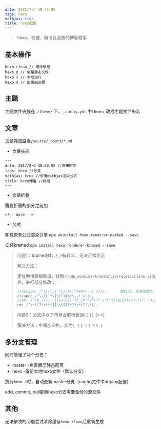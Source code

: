 ```yaml
---
date: 2021/7/7 19:46:00
tags: hexo 
mathjax: true 
title: hexo配置 
---
```


> hexo，快速、简洁且高效的博客框架

<!--more-->

## 基本操作

```
hexo clean // 清除缓存
hexo g // 创建静态文件
hexo s // 本地运行
hexo d // 部署到远程
```

## 主题

主题文件夹放在`./theme/` 下，`_config.yml` 中`theme:` 改成主题文件夹名

## 文章

文章存放路径`/source/_posts/*.md`

- 文章头部


```
---
date: 2017/8/3 18:20:00 //发布时间
tags: hexo //分类
mathjax: true //使用mathjax渲染公式
title: hexo博客 //标题
---
```

- 文章折叠

需要折叠的部分之前加

```
<!-- more -->
```

- 公式

卸载原有公式渲染引擎 `npm uninstall hexo-renderer-marked --save` 

安装kramed `npm install hexo-renderer-kramed --save`

> 问题1：kramed对`\,{,}`有转义，无法正常显示
>
> 解决方法：
>
> 定位到博客根目录，找到`/node_modules/kramed/lib/rules/inline.js`文件，进行部分修改：
>
> ```js
> //escape: /^\\([\\`*{}\[\]()#$+\-.!_>])/,      第11行，将其修改为
> escape: /^\\([`*\[\]()#$+\-.!_>])/,
> //em: /^\b_((?:__|[\s\S])+?)_\b|^\*((?:\*\*|[\s\S])+?)\*(?!\*)/,    第20行，将其修改为
> em: /^\*((?:\*\*|[\s\S])+?)\*(?!\*)/,
> ```



> 问题2：公式中以下符号会解析错误`{{` `}}` `{%` `%}`
>
> 解决方法：中间加空格，变为`{ {` `} }` `{ %` `% }`

## 多分支管理

同时管理了两个分支：

- master -负责展示静态网页
- hexo -备份本地hexo文件（默认分支）

执行`hexo d`时，自动更新master分支（config文件中deploy配置）

add, commit, pull更新hexo分支需要备份的源文件

## 其他

无法解决的问题尝试清除缓存`hexo clean`后重新生成

